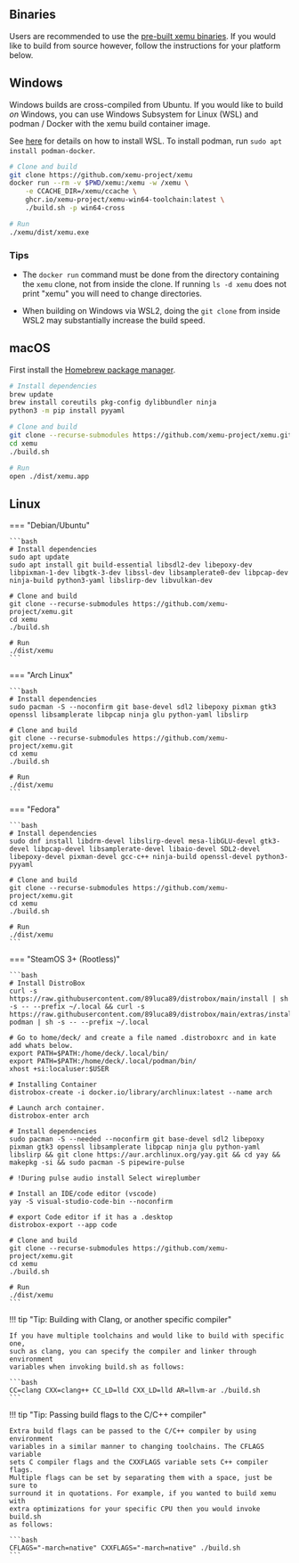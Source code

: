 ## Binaries

Users are recommended to use the [pre-built xemu binaries](https://xemu.app/docs/download/). If you would like to build from source however, follow the instructions for your platform below.

## Windows

Windows builds are cross-compiled from Ubuntu. If you would like to build *on* Windows, you can use Windows Subsystem for Linux (WSL) and podman / Docker with the xemu build container image.

See [here](https://learn.microsoft.com/en-us/windows/wsl/install) for details on how to install WSL. To install podman, run `sudo apt install podman-docker`.

```bash
# Clone and build
git clone https://github.com/xemu-project/xemu
docker run --rm -v $PWD/xemu:/xemu -w /xemu \
    -e CCACHE_DIR=/xemu/ccache \
    ghcr.io/xemu-project/xemu-win64-toolchain:latest \
    ./build.sh -p win64-cross

# Run
./xemu/dist/xemu.exe
```

### Tips

* The `docker run` command must be done from the directory containing the `xemu` clone, not from inside the clone. If running
`ls -d xemu` does not print "xemu" you will need to change directories.

* When building on Windows via WSL2, doing the `git clone` from inside WSL2 may substantially increase the build speed.

## macOS

First install the [Homebrew package manager](https://brew.sh/).

```bash
# Install dependencies
brew update
brew install coreutils pkg-config dylibbundler ninja
python3 -m pip install pyyaml

# Clone and build
git clone --recurse-submodules https://github.com/xemu-project/xemu.git
cd xemu
./build.sh

# Run
open ./dist/xemu.app
```

## Linux

=== "Debian/Ubuntu"

    ```bash
    # Install dependencies
    sudo apt update
    sudo apt install git build-essential libsdl2-dev libepoxy-dev libpixman-1-dev libgtk-3-dev libssl-dev libsamplerate0-dev libpcap-dev ninja-build python3-yaml libslirp-dev libvulkan-dev

    # Clone and build
    git clone --recurse-submodules https://github.com/xemu-project/xemu.git
    cd xemu
    ./build.sh

    # Run
    ./dist/xemu
    ```

=== "Arch Linux"

    ```bash
    # Install dependencies
    sudo pacman -S --noconfirm git base-devel sdl2 libepoxy pixman gtk3 openssl libsamplerate libpcap ninja glu python-yaml libslirp

    # Clone and build
    git clone --recurse-submodules https://github.com/xemu-project/xemu.git
    cd xemu
    ./build.sh

    # Run
    ./dist/xemu
    ```

=== "Fedora"

    ```bash
    # Install dependencies
    sudo dnf install libdrm-devel libslirp-devel mesa-libGLU-devel gtk3-devel libpcap-devel libsamplerate-devel libaio-devel SDL2-devel libepoxy-devel pixman-devel gcc-c++ ninja-build openssl-devel python3-pyyaml

    # Clone and build
    git clone --recurse-submodules https://github.com/xemu-project/xemu.git
    cd xemu
    ./build.sh

    # Run
    ./dist/xemu
    ```

=== "SteamOS 3+ (Rootless)"

    ```bash
    # Install DistroBox
    curl -s https://raw.githubusercontent.com/89luca89/distrobox/main/install | sh -s -- --prefix ~/.local && curl -s https://raw.githubusercontent.com/89luca89/distrobox/main/extras/install-podman | sh -s -- --prefix ~/.local
    
    # Go to home/deck/ and create a file named .distroboxrc and in kate add whats below.
    export PATH=$PATH:/home/deck/.local/bin/
    export PATH=$PATH:/home/deck/.local/podman/bin/
    xhost +si:localuser:$USER
    
    # Installing Container 
    distrobox-create -i docker.io/library/archlinux:latest --name arch

    # Launch arch container.
    distrobox-enter arch
    
    # Install dependencies
    sudo pacman -S --needed --noconfirm git base-devel sdl2 libepoxy pixman gtk3 openssl libsamplerate libpcap ninja glu python-yaml libslirp && git clone https://aur.archlinux.org/yay.git && cd yay && makepkg -si && sudo pacman -S pipewire-pulse

    # !During pulse audio install Select wireplumber

    # Install an IDE/code editor (vscode)
    yay -S visual-studio-code-bin --noconfirm

    # export Code editor if it has a .desktop
    distrobox-export --app code

    # Clone and build
    git clone --recurse-submodules https://github.com/xemu-project/xemu.git
    cd xemu
    ./build.sh

    # Run
    ./dist/xemu
    ```

!!! tip "Tip: Building with Clang, or another specific compiler"

    If you have multiple toolchains and would like to build with specific one,
    such as clang, you can specify the compiler and linker through environment
    variables when invoking build.sh as follows:

    ```bash
    CC=clang CXX=clang++ CC_LD=lld CXX_LD=lld AR=llvm-ar ./build.sh
    ```

!!! tip "Tip: Passing build flags to the C/C++ compiler"

    Extra build flags can be passed to the C/C++ compiler by using environment
    variables in a similar manner to changing toolchains. The CFLAGS variable
    sets C compiler flags and the CXXFLAGS variable sets C++ compiler flags.
    Multiple flags can be set by separating them with a space, just be sure to
    surround it in quotations. For example, if you wanted to build xemu with
    extra optimizations for your specific CPU then you would invoke build.sh
    as follows:

    ```bash
    CFLAGS="-march=native" CXXFLAGS="-march=native" ./build.sh
    ```
